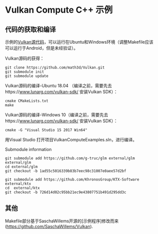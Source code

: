 # Vulkan Compute C++ 示例

## 代码的获取和编译

示例的[Vulkan源代码](https://github.com/math3d/VulkanCompute)，可以运行在Ubuntu和Windows环境（调整Makefile应该可以运行于Android，但是未经验证）。

Vulkan源码的获得：
```
git clone https://github.com/math3d/Vulkan.git
git submodule init
git submodule update
```

Vulkan源码的编译-Ubuntu 18.04 （编译之前，需要先去https://www.lunarg.com/vulkan-sdk/ 安装Vulkan SDK）：
```
cmake CMakeLists.txt
make
```

Vulkan源码的编译-Windows 10（编译之前，需要先去https://www.lunarg.com/vulkan-sdk/ 安装Vulkan SDK）：
```
cmake -G "Visual Studio 15 2017 Win64"
```
用Visual Studio 打开项目VulkanComputeExamples.sln，进行编译。


Submodule information
```
git submodule add https://github.com/g-truc/glm external/glm external/glm
cd external/glm
git checkout -b 1ad55c5016339b83b7eec98c31007e0aee57d2bf

git submodule add https://github.com/KhronosGroup/KTX-Software external/ktx
cd  external/ktx
git checkout -b 726d14d02c95bb21ec9e43807751b491d295dd3c
```

## 其他
Makefile部分基于SaschaWillems开源的[示例程序]修改而来(https://github.com/SaschaWillems/Vulkan).